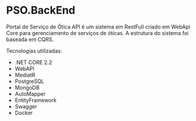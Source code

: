 # PSO.BackEnd
Portal de Serviço de Ótica API é um sistema em RestFull criado em WebApi Core para gerenciamento de serviços de óticas.
A estrutura do sistema foi baseada em CQRS.

Tecnologias utilizadas:
* .NET CORE 2.2
* WebAPI
* MediatR
* PostgreSQL
* MongoDB
* AutoMapper
* EntityFramework
* Swagger
* Docker
